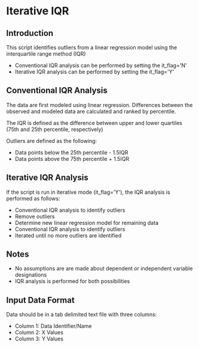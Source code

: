 # Iterative IQR

## Introduction

This script identifies outliers from a linear regression model using the interquartile range method (IQR)

* Conventional IQR analysis can be performed by setting the it_flag='N'
* Iterative IQR analysis can be performed by setting the it_flag='Y'

## Conventional IQR Analysis

The data are first modeled using linear regression. Differences between the observed and modeled data are calculated and ranked by percentile.

The IQR is defined as the difference between upper and lower quartiles (75th and 25th percentile, respectively)

Outliers are defined as the following:

* Data points below the 25th percentile - 1.5IQR
* Data points above the 75th percentile + 1.5IQR

## Iterative IQR Analysis

If the script is run in iterative mode (it_flag='Y'), the IQR analysis is performed as follows:

* Conventional IQR analysis to identify outliers
* Remove outliers 
* Determine new linear regression model for remaining data
* Conventional IQR analysis to identify outliers
* Iterated until no more outliers are identified

## Notes

* No assumptions are are made about dependent or independent variable designations
* IQR analysis is performed for both possibilities

## Input Data Format

Data should be in a tab delimited text file with three columns:
* Column 1: Data Identifier/Name
* Column 2: X Values
* Column 3: Y Values

